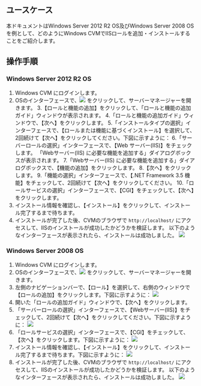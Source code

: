 ## ユースケース

本ドキュメントはWindows Server 2012 R2 OS及びWindows Server 2008 OSを例として、どのようにWindows CVMでIISロールを追加・インストールすることをご紹介します。

## 操作手順
### Windows Server 2012 R2 OS
1. Windows CVM にログインします。
2. OSのインターフェースで、<img src="https://main.qcloudimg.com/raw/f779581f1ce3edfead8c725ce1504009.png" style="margin: 0;"></img> をクリックして、サーバーマネージャーを開きます。
3.【ロールと機能の追加】をクリックして、「ロールと機能の追加ガイド」ウィンドウが表示されます。
4.「ロールと機能の追加ガイド」ウィンドウで、【次へ】をクリックします。
5.「インストールタイプの選択」インターフェースで、【ロールまたは機能に基づくインストール】を選択して、2回続けて【次へ】をクリックしてください。下図に示すように：
6.「サーバーロールの選択」インターフェースで、【Web サーバー(IIS)】をチェックします。
「Webサーバー(IIS) に必要な機能を追加する」ダイアログボックスが表示されます。
7.「Webサーバー(IIS) に必要な機能を追加する」ダイアログボックスで、【機能の追加】をクリックします。
8.【次へ】をクリックします。
9.「機能の選択」インターフェースで、【.NET Framework 3.5 機能】をチェックして、2回続けて【次へ】をクリックしてください。
10.「ロールサービスの選択」インターフェースで、【CGI】をチェックして、【次へ】をクリックします。
3. インストール情報を確認し、【インストール】をクリックして、インストール完了するまで待ちます。
12. インストールが完了した後、CVMのブラウザで `http://localhost/` にアクセスして、IISのインストールが成功したかどうかを検証します。
以下のようなインターフェースが表示されたら、インストールは成功しました。
![](http://mc.qcloudimg.com/static/img/e064cc1f765d68edf3dcfb0051d5dbfa/image.png)

### Windows Server 2008 OS

1. Windows CVM にログインします。
2. OSのインターフェースで、<img src="https://main.qcloudimg.com/raw/0e33f3dc1042244ab225ca32c5396296.png" style="margin: 0;"></img> をクリックして、サーバーマネージャーを開きます。
3. 左側のナビゲーションバーで、【ロール】を選択して、右側のウィンドウで【ロールの追加】をクリックします。下図に示すように：
![](https://mccdn.qcloud.com/img56b1bb12831b3.png)
4. 開いた「ロールの追加ガイド」ウィンドウで、【次へ】をクリックします。
5. 「サーバーロールの選択」インターフェースで、【Webサーバー(IIS)】をチェックして、2回続けて【次へ】をクリックしてください。下図に示すように：
![](https://mccdn.qcloud.com/img56b1bcee2d9e8.png)
6. 「ロールサービスの選択」インターフェースで、【CGI】をチェックして、【次へ】をクリックします。下図に示すように：
![](https://mccdn.qcloud.com/img56b1bd1b8f220.png)
7. インストール情報を確認し、【インストール】をクリックして、インストール完了するまで待ちます。下図に示すように：
![](https://mccdn.qcloud.com/img56b1bd4f18f1a.png)
8. インストールが完了した後、CVMのブラウザで `http://localhost/` にアクセスして、IISのインストールが成功したかどうかを検証します。
以下のようなインターフェースが表示されたら、インストールは成功しました。
![](https://main.qcloudimg.com/raw/b11cd8170e7646daa3b9ca904b181cf4.png)
